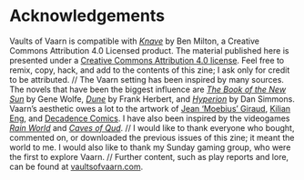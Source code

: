 # Acknowledgements
Vaults of Vaarn is compatible with [_Knave_](https://www.drivethrurpg.com/product/250888/Knave) by Ben Milton, a Creative Commons Attribution 4.0 Licensed product. The material published here is presented under a [Creative Commons Attribution 4.0 license](https://creativecommons.org/licenses/by/4.0/). Feel free to remix, copy, hack, and add to the contents of this zine; I ask only for credit to be attributed. // The Vaarn setting has been inspired by many sources. The novels that have been the biggest influence are [_The Book of the New Sun_](https://en.wikipedia.org/wiki/The_Book_of_the_New_Sun) by Gene Wolfe, [_Dune_](https://en.wikipedia.org/wiki/Dune_(novel)) by Frank Herbert, and [_Hyperion_](https://en.wikipedia.org/wiki/Hyperion_(Simmons_novel)) by Dan Simmons. Vaarn’s aesthetic owes a lot to the artwork of [Jean ‘Moebius’ Giraud](https://en.wikipedia.org/wiki/Jean_Giraud), [Kilian Eng](https://www.instagram.com/kilianeng/?hl=en), and [Decadence Comics](https://www.decadencecomics.com/). I have also been inspired by the videogames [_Rain World_](https://store.steampowered.com/app/312520/Rain_World/) and [_Caves of Qud_](https://www.cavesofqud.com/). // I would like to thank everyone who bought, commented on, or downloaded the previous issues of this zine; it meant the world to me. I would also like to thank my Sunday gaming group, who were the first to explore Vaarn. // Further content, such as play reports and lore, can be found at [vaultsofvaarn.com](https://vaultsofvaarn.com).
